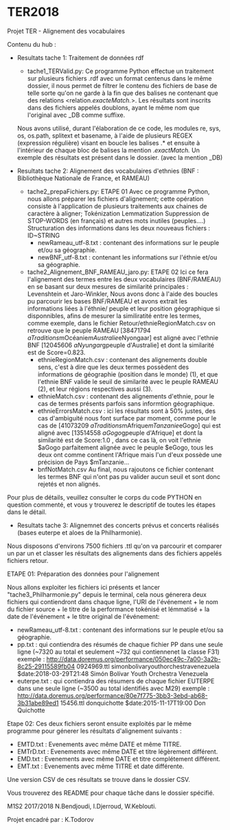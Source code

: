 # TER2018
Projet TER - Alignement des vocabulaires

Contenu du hub :

- Resultats tache 1: Traitement de données rdf
  - tache1_TERValid.py:
  Ce programme Python effectue un traitement sur plusieurs fichiers .rdf avec un format <xml> centenus dans le même dossier, il nous     permet de filtrer le contenu des fichiers de base de telle sorte qu'on ne garde à la fin que des balises <map></map> ne contenant que des relations <relation.*exacteMatch.*>.
Les résultats sont inscrits dans des fichiers appelés doublons, ayant le même nom que l'original avec _DB comme suffixe.
  
  Nous avons utilisé, durant l'élaboration de ce code, les modules re, sys, os, os.path, splitext et basename, à l'aide de plusieurs REGEX (expression régulière) visant en boucle les balises <map>.*</map> et ensuite à l'intérieur de chaque bloc de balises la mention .*exactMatch.*
Un exemple des résultats est présent dans le dossier. (avec la mention _DB)



- Resultats tache 2: Alignement des vocabulaires d'ethnies (BNF : Bibliothèque Nationale de France, et RAMEAU)

  - tache2_prepaFichiers.py:                       ETAPE 01
 Avec ce programme Python, nous allons préparer les fichiers d'alignement; cette opération consiste à l'application de plusieurs traitements aux chaines de caractère à aligner;
Tokénization
Lemmatization
Suppression de STOP-WORDS (en français) et autres mots inutiles (peuples....)
Structuration des informations dans les deux nouveaus fichiers : ID~STRING
    - newRameau_utf-8.txt : contenant des informations sur le peuple et/ou sa géographie.
    - newBNF_utf-8.txt : contenant les informations sur l'éthnie et/ou sa géographie.
  - tache2_Alignement_BNF_RAMEAU_jaro.py:                       ETAPE 02
 Ici ce fera l'alignement des termes entre les deux vocabulaires (BNF/RAMEAU) en se basant sur deux mesures de similarité principales : 
Levenshtein et Jaro-Winkler,
Nous avons donc à l'aide des boucles pu parcourir les bases BNF/RAMEAU et avons extrait les informations liées à l'éthnie/ peuple et leur position géographique si disponnibles, afins de mesurer la similiratité entre les termes, comme exemple, dans le fichier Retour/ethnieRegionMatch.csv on retrouve que le peuple RAMEAU [38471794	$aTraditions$mOcéanie$mAustralie$eNyongaar] est aligné avec	l'ethnie BNF [12045606	$aNyungar$gpeuple d'Australie] et dont la similarité est de Score=0.823.
    - ethnieRegionMatch.csv : contenant des alignements double sens, c'est à dire que les deux termes possèdent des informations de géographie (position dans le monde) (1), et que l'ethnie BNF valide le seuil de similarité avec le peuple RAMEAU (2), et leur régions respectives aussi (3).
    - ethnieMatch.csv : contenant des alignements d'ethnie, pour le cas de termes présents parfois sans informtion géographique.
    - ethnieErrorsMatch.csv : ici les résultats sont à 50% justes, des cas d'ambiguité nous font surface par moment, comme pour le cas de [41073209	$aTraditions$mAfrique$mTanzanie$eGogo] qui est aligné avec [13514558	$aGogo$gpeuple d'Afrique] et dont la similarité est de Score:1.0 , dans ce cas là, on voit l'ethnie $aGogo parfaitement alignée avec le peuple $eGogo, tous les deux ont comme continent l'Afrique mais l'un d'eux possède une précision de Pays $mTanzanie...
    - bnfNotMatch.csv Au final, nous rajoutons ce fichier contenant les termes BNF qui n'ont pas pu valider aucun seuil et sont donc rejetés et non alignés.
  
Pour plus de détails, veuillez consulter le corps du code PYTHON en question commenté, et vous y trouverez le descriptif de toutes les étapes dans le détail.


- Resultats tache 3: Alignemnet des concerts prévus et concerts réalisés (bases euterpe et aloes de la Philharmonie).

Nous disposons d'environs 7500 fichiers .ttl qu'on va parcourir et comparer un par un et classer les résultats des alignements dans des fichiers
appelés fichiers retour.

ETAPE 01: Préparation des données pour l'alignement

Nous allons exploiter les fichiers ici présents et lancer "tache3_Philharmonie.py" depuis le terminal, cela nous génerera deux fichiers 
qui contiendront dans chaque ligne, l'URI de l'événement + le nom du fichier source + le titre de la performance tokénisé et lémmatisé +
la date de l'événement + le titre original de l'événement:
  - newRameau_utf-8.txt : contenant des informations sur le peuple et/ou sa géographie.
   - pp.txt      : qui contiendra des résumés de chaque fichier PP dans une seule ligne (~7320 au total et seulement ~732 qui contiennenet
la classe F31) 
    exemple : <http://data.doremus.org/performance/050ec49c-7a00-3a2b-8c25-29115589fb04>	0924969.ttl	simonbolivaryouthorchestravenezuela $date:2018-03-29T21:48	Simón Bolívar Youth Orchestra Venezuela
   - euterpe.txt : qui contiendra des résumers de chaque fichier EUTERPE dans une seule ligne (~3500 au total identifiés avec M29) 
exemple : <http://data.doremus.org/performance/80e7f775-3bb3-3ebd-ab68-3b31abe89ed1>	15456.ttl	donquichotte $date:2015-11-17T19:00	
Don Quichotte

Etape 02:
Ces deux fichiers seront ensuite exploités par le même programme pour génerer les résultats d'alignement suivants :

   - EMTD.txt  :  Evenements avec même DATE et même TITRE.
   - EMTrD.txt :  Evenements avec même DATE et titre légèrement différent.
   - EMD.txt   :  Evenements avec même DATE et titre complétement différent.
   - EMT.txt   :  Evenements avec même TITRE et date différente.
  
Une version CSV de ces résultats se trouve dans le dossier CSV.




Vous trouverez des README pour chaque tâche dans le dossier spécifié.

M1S2 2017/2018
N.Bendjoudi, I.Djerroud, W.Keblouti.

Projet encadré par : 
K.Todorov



